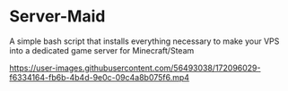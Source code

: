 # Server-Maid
A simple bash script that installs everything necessary to make your VPS into a dedicated game server for Minecraft/Steam 







https://user-images.githubusercontent.com/56493038/172096029-f6334164-fb6b-4b4d-9e0c-09c4a8b075f6.mp4

